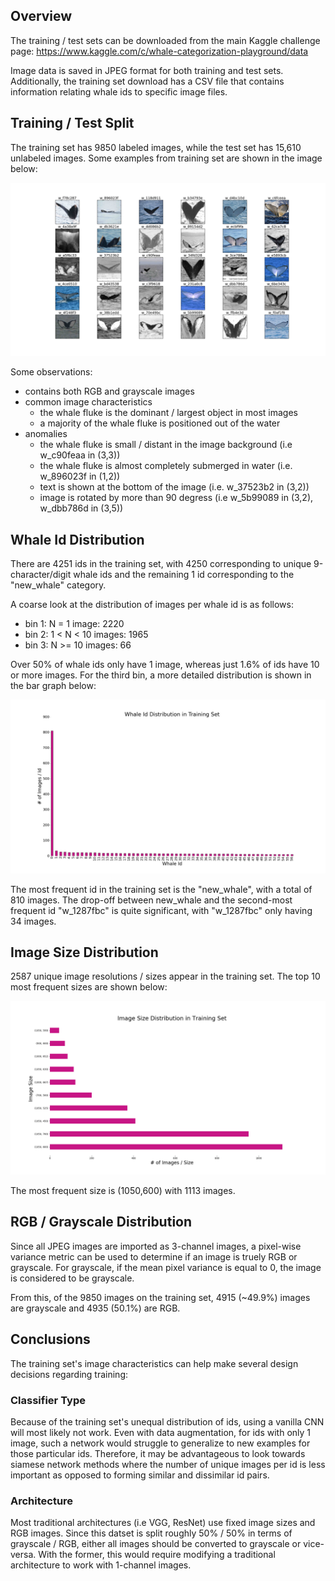 ## Overview
The training / test sets can be downloaded from the main Kaggle challenge page: https://www.kaggle.com/c/whale-categorization-playground/data

Image data is saved in JPEG format for both training and test sets. Additionally, the training set download has a CSV file that contains information relating whale ids to specific image files. 

## Training / Test Split
The training set has 9850 labeled images, while the test set has 15,610 unlabeled images. Some examples from training set are shown in the image below:

![alt_text](/images/training_set_examples.png)

Some observations:
- contains both RGB and grayscale images
- common image characteristics
    - the whale fluke is the dominant / largest object in most images
    - a majority of the whale fluke is positioned out of the water
- anomalies
    - the whale fluke is small / distant in the image background (i.e w_c90feaa in (3,3))
    - the whale fluke is almost completely submerged in water (i.e. w_896023f in (1,2))
    - text is shown at the bottom of the image (i.e. w_37523b2 in (3,2))
    - image is rotated by more than 90 degress (i.e w_5b99089 in (3,2), w_dbb786d in (3,5))

## Whale Id Distribution
There are 4251 ids in the training set, with 4250 corresponding to unique 9-character/digit whale ids and the remaining 1 id corresponding to the "new_whale" category. 

A coarse look at the distribution of images per whale id is as follows: 
- bin 1: N = 1 image: 2220
- bin 2: 1 < N < 10 images: 1965
- bin 3: N >= 10 images: 66

Over 50% of whale ids only have 1 image, whereas just 1.6% of ids have 10 or more images. For the third bin, a more detailed distribution is shown in the bar graph below: 

![alt_text](/images/id_distribution.png)

The most frequent id in the training set is the "new_whale", with a total of 810 images. The drop-off between new_whale and the second-most frequent id "w_1287fbc" is quite significant, with "w_1287fbc" only having 34 images.

## Image Size Distribution
2587 unique image resolutions / sizes appear in the training set. The top 10 most frequent sizes are shown below:

![alt_text](/images/img_size_distribution.png?v=2)

The most frequent size is (1050,600) with 1113 images. 

## RGB / Grayscale Distribution
Since all JPEG images are imported as 3-channel images, a pixel-wise variance metric can be used to determine if an image is truely RGB or grayscale. For grayscale, if the mean pixel variance is equal to 0, the image is considered to be grayscale.

From this, of the 9850 images on the training set, 4915 (~49.9%) images are grayscale and 4935 (50.1%) are RGB.

## Conclusions
The training set's image characteristics can help make several design decisions regarding training:

### Classifier Type
Because of the training set's unequal distribution of ids, using a vanilla CNN will most likely not work. Even with data augmentation, for ids with only 1 image, such a network would struggle to generalize to new examples for those particular ids. Therefore, it may be advantageous to look towards siamese network methods where the number of unique images per id is less important as opposed to forming similar and dissimilar id pairs. 

### Architecture 
Most traditional architectures (i.e VGG, ResNet) use fixed image sizes and RGB images. Since this datset is split roughly 50% / 50% in terms of grayscale / RGB, either all images should be converted to grayscale or vice-versa. With the former, this would require modifying a traditional architecture to work with 1-channel images.


